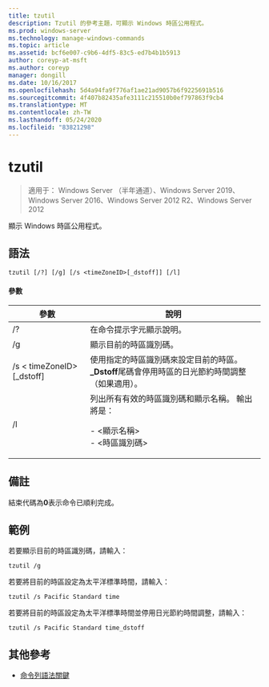 ```yaml
---
title: tzutil
description: Tzutil 的參考主題，可顯示 Windows 時區公用程式。
ms.prod: windows-server
ms.technology: manage-windows-commands
ms.topic: article
ms.assetid: bcf6e007-c9b6-4df5-83c5-ed7b4b1b5913
author: coreyp-at-msft
ms.author: coreyp
manager: dongill
ms.date: 10/16/2017
ms.openlocfilehash: 5d4a94fa9f776af1ae21ad9057b6f9225691b516
ms.sourcegitcommit: 4f407b82435afe3111c215510b0ef797863f9cb4
ms.translationtype: MT
ms.contentlocale: zh-TW
ms.lasthandoff: 05/24/2020
ms.locfileid: "83821298"
---
```

# <a name="tzutil"></a>tzutil

> 適用于： Windows Server （半年通道）、Windows Server 2019、Windows Server 2016、Windows Server 2012 R2、Windows Server 2012

顯示 Windows 時區公用程式。

## <a name="syntax"></a>語法
```
tzutil [/?] [/g] [/s <timeZoneID>[_dstoff]] [/l]
```
#### <a name="parameters"></a>參數
|參數|說明|
|-------|--------|
|/?|在命令提示字元顯示說明。|
|/g|顯示目前的時區識別碼。|
|/s \< timeZoneID> [_dstoff]|使用指定的時區識別碼來設定目前的時區。 **_Dstoff**尾碼會停用時區的日光節約時間調整（如果適用）。|
|/l|列出所有有效的時區識別碼和顯示名稱。 輸出將是：<p>-   \<顯示名稱><br />-   \<時區識別碼>|

## <a name="remarks"></a>備註
結束代碼為**0**表示命令已順利完成。

## <a name="examples"></a>範例
若要顯示目前的時區識別碼，請輸入：
```
tzutil /g
```
若要將目前的時區設定為太平洋標準時間，請輸入：
```
tzutil /s Pacific Standard time
```
若要將目前的時區設定為太平洋標準時間並停用日光節約時間調整，請輸入：
```
tzutil /s Pacific Standard time_dstoff
```
## <a name="additional-references"></a>其他參考
- [命令列語法關鍵](command-line-syntax-key.md)

